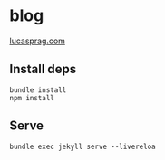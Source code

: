 # blog

[lucasprag.com](https://lucasprag.com)


## Install deps

```
bundle install
npm install
```

## Serve

```
bundle exec jekyll serve --livereloa
```